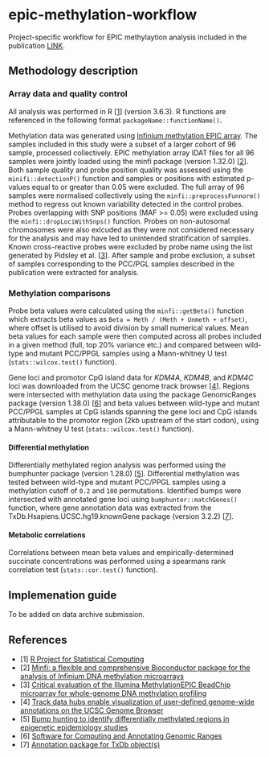 # epic-methylation-workflow

Project-specific workflow for EPIC methylaytion analysis included in the publication [LINK]().

## Methodology description

### Array data and quality control

All analysis was performed in R [[1](https://www.r-project.org/)] (version 3.6.3). R functions are referenced in the following format `packageName::functionName()`.

Methylation data was generated using [Infinium methylation EPIC array](https://www.illumina.com/products/by-type/microarray-kits/infinium-methylation-epic.html). The samples included in this study were a subset of a larger cohort of 96 sample, processed collectively. EPIC methylation array IDAT files for all 96 samples were jointly loaded using the minfi package (version 1.32.0) [[2](https://www.ncbi.nlm.nih.gov/pmc/articles/PMC4016708/)]. Both sample quality and probe position quality was assessed using the `minifi::detectionP()` function and samples or positions with estimated p-values equal to or greater than 0.05 were excluded. The full array of 96 samples were normalised collectively using the `minfi::preprocessFunnorm()` method to regress out known variability detected in the control probes. Probes overlapping with SNP positions (MAF >= 0.05) were excluded using the `minfi::dropLociWithSnps()` function. Probes on non-autosomal chromosomes were also exlcuded as they were not considered necessary for the analysis and may have led to unintended stratification of samples. Known cross-reactive probes were excluded by probe name using the list generated by Pidsley et al. [[3](https://www.ncbi.nlm.nih.gov/pmc/articles/PMC5055731/)]. After sample and probe exclusion, a subset of samples corresponding to the PCC/PGL samples described in the publication were extracted for analysis.

### Methylation comparisons

Probe beta values were calculated using the `minfi::getBeta()` function which extracts beta values as `Beta = Meth / (Meth + Unmeth + offset)`, where offset is utilised to avoid division by small numerical values. Mean beta values for each sample were then computed across all probes included in a given method (full, top 20% variance etc.) and compared between wild-type and mutant PCC/PPGL samples using a Mann-whitney U test (`stats::wilcox.test()` function).

Gene loci and promotor CpG island data for _KDM4A_, _KDM4B_, and _KDM4C_ loci was downloaded from the UCSC genome track browser [[4](https://academic.oup.com/bioinformatics/article/30/7/1003/232409)]. Regions were intersected with  methylation data using the package GenomicRanges package (version 1.38.0) [[6](https://pubmed.ncbi.nlm.nih.gov/23950696/)] and beta values between wild-type and mutant PCC/PPGL samples at CpG islands spanning the gene loci and CpG islands attributable to the promotor region (2kb upstream of the start codon), using a Mann-whitney U test (`stats::wilcox.test()` function). 

#### Differential methylation

Differentially methylated region analysis was performed using the bumphunter package (version 1.28.0) [[5](https://pubmed.ncbi.nlm.nih.gov/22422453/)]. Differential methylation was tested between wild-type and mutant PCC/PPGL samples using a methylation cutoff of `0.2` and `100` permutations. Identified bumps were intersected with annotated gene loci using `bumphunter::matchGenes()` function, where gene annotation data was extracted from the TxDb.Hsapiens.UCSC.hg19.knownGene package (version 3.2.2) [[7](https://bioconductor.org/packages/release/data/annotation/html/TxDb.Hsapiens.UCSC.hg19.knownGene.html)]. 

#### Metabolic correlations

Correlations between mean beta values and empirically-determined succinate concentrations was performed using a spearmans rank correlation test (`stats::cor.test()` function).

## Implemenation guide

To be added on data archive submission.

## References
- [1] [R Project for Statistical Computing](https://www.r-project.org/)
- [2] [Minfi: a flexible and comprehensive Bioconductor package for the analysis of Infinium DNA methylation microarrays](https://www.ncbi.nlm.nih.gov/pmc/articles/PMC4016708/)
- [3] [Critical evaluation of the Illumina MethylationEPIC BeadChip microarray for whole-genome DNA methylation profiling](https://www.ncbi.nlm.nih.gov/pmc/articles/PMC5055731/)
- [4] [Track data hubs enable visualization of user-defined genome-wide annotations on the UCSC Genome Browser](https://academic.oup.com/bioinformatics/article/30/7/1003/232409)
- [5] [Bump hunting to identify differentially methylated regions in epigenetic epidemiology studies](https://pubmed.ncbi.nlm.nih.gov/22422453/)
- [6] [Software for Computing and Annotating Genomic Ranges](https://pubmed.ncbi.nlm.nih.gov/23950696/)
- [7] [Annotation package for TxDb object(s)](https://bioconductor.org/packages/release/data/annotation/html/TxDb.Hsapiens.UCSC.hg19.knownGene.html)

